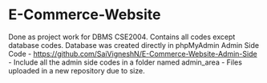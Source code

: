 # E-Commerce-Website
Done as project work for DBMS CSE2004. Contains all codes except database codes. Database was created directly in phpMyAdmin
Admin Side Code - https://github.com/SaiVigneshN/E-Commerce-Website-Admin-Side - Include all the admin side codes in a folder named admin_area  -  Files uploaded in a new repository due to size.
